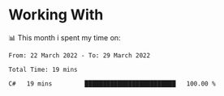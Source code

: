 
# Working With #
    
:bar_chart:	This month i spent my time on:    
<!--START_SECTION:waka-->

```text
From: 22 March 2022 - To: 29 March 2022

Total Time: 19 mins

C#   19 mins         █████████████████████████   100.00 %
```

<!--END_SECTION:waka-->

